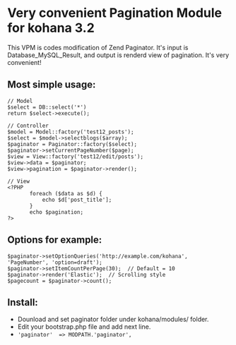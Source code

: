 Very convenient Pagination Module for kohana 3.2
================================================

This VPM is codes modification of Zend Paginator. It's input is Database_MySQL_Result, and output is renderd view of pagination. It's very convenient!

Most simple usage:
------------------
    // Model
    $select = DB::select('*')
    return $select->execute();
    
    // Controller
    $model = Model::factory('test12_posts');
    $select = $model->selectblogs($array);
    $paginator = Paginator::factory($select);
    $paginator->setCurrentPageNumber($page);
    $view = View::factory('test12/edit/posts');
    $view->data = $paginator;
    $view->pagination = $paginator->render();
    
    // View
    <?PHP
           foreach ($data as $d) {
               echo $d['post_title'];
           }
           echo $pagination;
    ?>

Options for example:
--------------------
    $paginator->setOptionQueries('http://example.com/kohana', 'PageNumber', 'option=draft');
    $paginator->setItemCountPerPage(30);  // Default = 10
    $paginator->render('Elastic');  // Scrolling style
    $pagecount = $paginator->count();

Install:
--------
* Dounload and set paginator folder under kohana/modules/ folder.
* Edit your bootstrap.php file and add next line.
* `'paginator'  => MODPATH.'paginator',`
